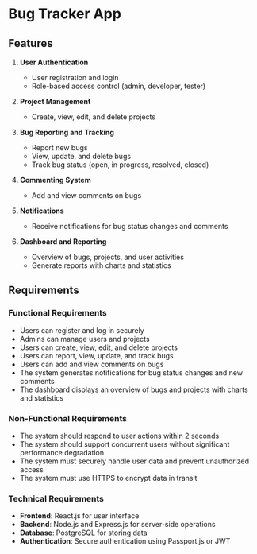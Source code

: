 # Bug Tracker App

## Features

1. **User Authentication**

   - User registration and login
   - Role-based access control (admin, developer, tester)

2. **Project Management**

   - Create, view, edit, and delete projects

3. **Bug Reporting and Tracking**

   - Report new bugs
   - View, update, and delete bugs
   - Track bug status (open, in progress, resolved, closed)

4. **Commenting System**

   - Add and view comments on bugs

5. **Notifications**

   - Receive notifications for bug status changes and comments

6. **Dashboard and Reporting**
   - Overview of bugs, projects, and user activities
   - Generate reports with charts and statistics

## Requirements

### Functional Requirements

- Users can register and log in securely
- Admins can manage users and projects
- Users can create, view, edit, and delete projects
- Users can report, view, update, and track bugs
- Users can add and view comments on bugs
- The system generates notifications for bug status changes and new comments
- The dashboard displays an overview of bugs and projects with charts and statistics

### Non-Functional Requirements

- The system should respond to user actions within 2 seconds
- The system should support concurrent users without significant performance degradation
- The system must securely handle user data and prevent unauthorized access
- The system must use HTTPS to encrypt data in transit

### Technical Requirements

- **Frontend**: React.js for user interface
- **Backend**: Node.js and Express.js for server-side operations
- **Database**: PostgreSQL for storing data
- **Authentication**: Secure authentication using Passport.js or JWT
